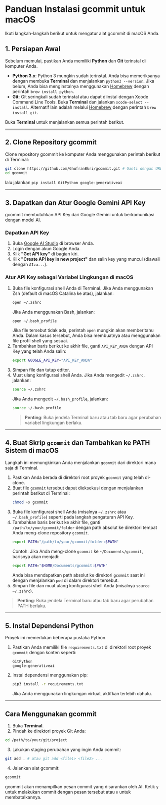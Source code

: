 # Panduan Instalasi gcommit untuk macOS

Ikuti langkah-langkah berikut untuk mengatur alat gcommit di macOS Anda.

## 1. Persiapan Awal

Sebelum memulai, pastikan Anda memiliki **Python** dan **Git** terinstal di komputer Anda.

- **Python 3.x**:
  Python 3 mungkin sudah terinstal. Anda bisa memeriksanya dengan membuka **Terminal** dan menjalankan `python3 --version`. Jika belum, Anda bisa menginstalnya menggunakan [Homebrew](https://brew.sh/) dengan perintah `brew install python`.
- **Git**:
  Git seringkali sudah terinstal atau dapat diinstal dengan Xcode Command Line Tools. Buka **Terminal** dan jalankan `xcode-select --install`. Alternatif lain adalah melalui [Homebrew](https://brew.sh/) dengan perintah `brew install git`.

Buka **Terminal** untuk menjalankan semua perintah berikut.

---

## 2. Clone Repository gcommit

Clone repository gcommit ke komputer Anda menggunakan perintah berikut di Terminal:

```bash
git clone https://github.com/GhufranBkri/gcommit.git # Ganti dengan URL repository Anda
cd gcommit
```

lalu jalankan
`pip install GitPython google-generativeai`

---

## 3. Dapatkan dan Atur Google Gemini API Key

gcommit membutuhkan API Key dari Google Gemini untuk berkomunikasi dengan model AI.

### Dapatkan API Key

1. Buka [Google AI Studio](https://ai.google.com/studio) di browser Anda.
2. Login dengan akun Google Anda.
3. Klik **"Get API key"** di bagian kiri.
4. Klik **"Create API key in new project"** dan salin key yang muncul (diawali dengan `AIza...`).

### Atur API Key sebagai Variabel Lingkungan di macOS

1. Buka file konfigurasi shell Anda di Terminal. Jika Anda menggunakan Zsh (default di macOS Catalina ke atas), jalankan:
   ```bash
   open ~/.zshrc
   ```
   Jika Anda menggunakan Bash, jalankan:
   ```bash
   open ~/.bash_profile
   ```
   Jika file tersebut tidak ada, perintah `open` mungkin akan memberitahu Anda. Dalam kasus tersebut, Anda bisa membuatnya atau menggunakan file profil shell yang sesuai.
2. Tambahkan baris berikut ke akhir file, ganti `API_KEY_ANDA` dengan API Key yang telah Anda salin:
   ```bash
   export GOOGLE_API_KEY="API_KEY_ANDA"
   ```
3. Simpan file dan tutup editor.
4. Muat ulang konfigurasi shell Anda. Jika Anda mengedit `~/.zshrc`, jalankan:
   ```bash
   source ~/.zshrc
   ```
   Jika Anda mengedit `~/.bash_profile`, jalankan:
   ```bash
   source ~/.bash_profile
   ```
   > **Penting**: Buka jendela Terminal baru atau tab baru agar perubahan variabel lingkungan berlaku.

---

## 4. Buat Skrip `gcommit` dan Tambahkan ke PATH Sistem di macOS

Langkah ini memungkinkan Anda menjalankan `gcommit` dari direktori mana saja di Terminal.

1.  Pastikan Anda berada di direktori root proyek `gcommit` yang telah di-clone.
2.  Buat file `gcommit` tersebut dapat dieksekusi dengan menjalankan perintah berikut di Terminal:
    ```bash
    chmod +x gcommit
    ```
3.  Buka file konfigurasi shell Anda (misalnya `~/.zshrc` atau `~/.bash_profile`) seperti pada langkah pengaturan API Key.
4.  Tambahkan baris berikut ke akhir file, ganti `/path/to/your/gcommit/folder` dengan path absolut ke direktori tempat Anda meng-clone repository `gcommit`.
    ```bash
    export PATH="/path/to/your/gcommit/folder:$PATH"
    ```
    Contoh: Jika Anda meng-clone `gcommit` ke `~/Documents/gcommit`, barisnya akan menjadi:
    ```bash
    export PATH="$HOME/Documents/gcommit:$PATH"
    ```
    Anda bisa mendapatkan path absolut ke direktori `gcommit` saat ini dengan menjalankan `pwd` di dalam direktori tersebut.
5.  Simpan file dan muat ulang konfigurasi shell Anda (misalnya `source ~/.zshrc`).

> **Penting**: Buka jendela Terminal baru atau tab baru agar perubahan PATH berlaku.

---

## 5. Instal Dependensi Python

Proyek ini memerlukan beberapa pustaka Python.

1.  Pastikan Anda memiliki file `requirements.txt` di direktori root proyek `gcommit` dengan konten seperti:
    ```text
    GitPython
    google-generativeai
    ```
2.  Instal dependensi menggunakan pip:
    ```bash
    pip3 install -r requirements.txt
    ```
    Jika Anda menggunakan lingkungan virtual, aktifkan terlebih dahulu.

---

## Cara Menggunakan gcommit

1. Buka **Terminal**.
2. Pindah ke direktori proyek Git Anda:

```bash
cd /path/to/your/git/project
```

3. Lakukan staging perubahan yang ingin Anda commit:

```bash
git add . # atau git add <file1> <file2> ...
```

4. Jalankan alat gcommit:

```bash
gcommit
```

gcommit akan menampilkan pesan commit yang disarankan oleh AI. Ketik `y` untuk melakukan commit dengan pesan tersebut atau `n` untuk membatalkannya.
